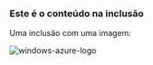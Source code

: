 ### <a name="this-is-content-within-the-include"></a>Este é o conteúdo na inclusão
Uma inclusão com uma imagem:

![windows-azure-logo](./media/example-include-images/windows-azure.png)

